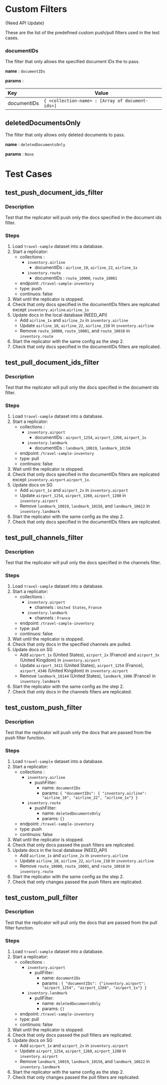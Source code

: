 # Custom Filters

{Need API Update}

These are the list of the predefined custom push/pull filters used in the test cases.

### documentIDs

The filter that only allows the specified document IDs the to pass.

**name** : `documentIDs`

**params** :

| Key        | Value       |
| :--------- | ----------- |
| documentIDs| `{ <collection-name> : [Array of document-ids>]` |

## deletedDocumentsOnly

The filter that only allows only deleted documents to pass.

**name** : `deletedDocumentsOnly`

**params** : `None`

# Test Cases

## test_push_document_ids_filter

### Description

Test that the replicator will push only the docs specified in the document ids filter.

### Steps

1. Load `travel-sample` dataset into a database.
2. Start a replicator: 
    * collections : 
      * `inventory.airline`
         * documentIDs : `airline_10`, `airline_22`, `airline_1x`
      * `inventory.route`
         * documentIDs : `route_10000`, `route_10001`
    * endpoint: `/travel-sample-inventory`
    * type: push
    * continuos: false
3. Wait until the replicator is stopped.
4. Check that only docs specified in the documentIDs filters are replicated except `inventory.airline`.`airline_1x`
5. Update docs in the local database (NEED_API)
   * Add `airline_1x` and `airline_2x` in `inventory.airline`
   * Update `airline_10`, `airline_22`, `airline_210` in `inventory.airline`
   * Remove `route_10000`, `route_10001`, and `route_10010` in `inventory.route`
6. Start the replicator with the same config as the step 2.
7. Check that only docs specified in the documentIDs filters are replicated.

## test_pull_document_ids_filter

### Description

Test that the replicator will pull only the docs specified in the document ids filter.

### Steps

1. Load `travel-sample` dataset into a database.
2. Start a replicator: 
    * collections : 
      * `inventory.airport`
         * documentIDs : `airport_1254`, `airport_1260`, `airport_1x`
      * `inventory.landmark`
         * documentIDs : `landmark_10019`, `landmark_10156`
    * endpoint: `/travel-sample-inventory`
    * type: pull
    * continuos: false
3. Wait until the replicator is stopped.
4. Check that only docs specified in the documentIDs filters are replicated except `inventory.airport`.`airport_1x`.
5. Update docs on SG
   * Add `airport_1x` and `airport_2x` in `inventory.airport`
   * Update `airport_1254`, `airport_1260`, `airport_1280` in `inventory.airport`
   * Remove `landmark_10019`, `landmark_10156`, and `landmark_10622` in `inventory.landmark`
6. Start the replicator with the same config as the step 2.
7. Check that only docs specified in the documentIDs filters are replicated.

## test_pull_channels_filter

### Description

Test that the replicator will pull only the docs specified in the channels filter.

### Steps

1. Load `travel-sample` dataset into a database.
2. Start a replicator: 
    * collections : 
      * `inventory.airport`
         * channels : `United States`, `France`
      * `inventory.landmark`
         * channels : `France`
    * endpoint: `/travel-sample-inventory`
    * type: pull
    * continuos: false
3. Wait until the replicator is stopped.
4. Check that only docs in the specified channels are pulled.
5. Update docs on SG
   * Add `airport_1x` (United States), `airport_2x` (France) and `airport_3x` (United Kingdom) in `inventory.airport`
   * Update `airport_3411` (United States), `airport_1254` (France), `airport_4346` (United Kingdom) in `inventory.airport`
   * Remove `landmark_10144` (United States), `landmark_1006` (France) in `inventory.landmark`
6. Start the replicator with the same config as the step 2.
7. Check that only docs in the channels filters are replicated.

## test_custom_push_filter

### Description

Test that the replicator will push only the docs that are passed from the push filter function.

### Steps

1. Load `travel-sample` dataset into a database.
2. Start a replicator: 
    * collections : 
      * `inventory.airline`
         * pushFilter:
            * name: `documentIDs`
            * params: `{ "documentIDs": { "inventory.airline": "airline_10", "airline_22", "airline_1x"} }`
      * `inventory.route`
         * pushFilter:  
            * name: `deletedDocumentsOnly`
            * params: `{}`
    * endpoint: `/travel-sample-inventory`
    * type: push
    * continuos: false
3. Wait until the replicator is stopped.
4. Check that only docs passed the push filters are replicated.
5. Update docs in the local database (NEED_API)
   * Add `airline_1x` and `airline_2x` in `inventory.airline`
   * Update `airline_10`, `airline_22`, `airline_210` in `inventory.airline`
   * Remove `route_10000`, `route_10001`, and `route_10010` in `inventory.route`
6. Start the replicator with the same config as the step 2.
7. Check that only changes passed the push filters are replicated.

## test_custom_pull_filter

### Description

Test that the replicator will pull only the docs that are passed from the pull filter function.

### Steps

1. Load `travel-sample` dataset into a database.
2. Start a replicator: 
    * collections : 
      * `inventory.airport`
         * pullFilter:
            * name: `documentIDs`  
            * params : `{ "documentIDs": {"inventory.airport": "airport_1254", "airport_1260", "airport_1x"} }`
      * `inventory.landmark`
         * pullFilter:  
            * name: `deletedDocumentsOnly`
            * params: `{}`
    * endpoint: `/travel-sample-inventory`
    * type: pull
    * continuos: false
3. Wait until the replicator is stopped.
4. Check that only docs passed the pull filters are replicated.
5. Update docs on SG
   * Add `airport_1x` and `airport_2x` in `inventory.airport`
   * Update `airport_1254`, `airport_1260`, `airport_1280` in `inventory.airport`
   * Remove `landmark_10019`, `landmark_10156`, and `landmark_10622` in `inventory.landmark`
6. Start the replicator with the same config as the step 2.
7. Check that only changes passed the pull filters are replicated.

